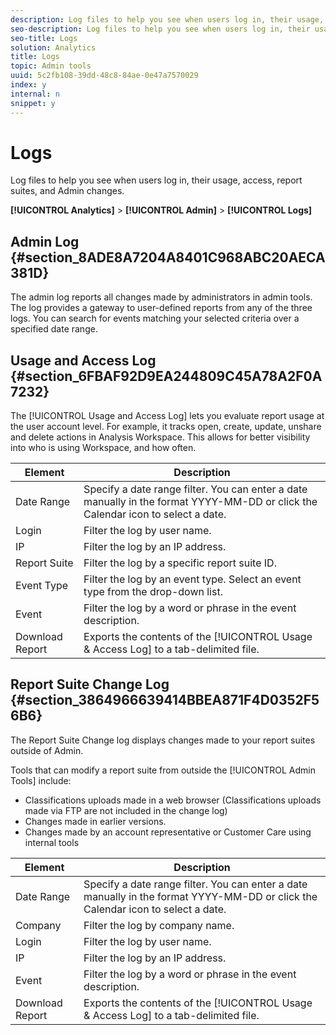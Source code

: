 ```yaml
---
description: Log files to help you see when users log in, their usage, access, report suites, and Admin changes.
seo-description: Log files to help you see when users log in, their usage, access, report suites, and Admin changes.
seo-title: Logs
solution: Analytics
title: Logs
topic: Admin tools
uuid: 5c2fb108-39dd-48c8-84ae-0e47a7570029
index: y
internal: n
snippet: y
---
```


# Logs

Log files to help you see when users log in, their usage, access, report suites, and Admin changes.

 **[!UICONTROL Analytics]** > **[!UICONTROL Admin]** > **[!UICONTROL Logs]**

## Admin Log {#section_8ADE8A7204A8401C968ABC20AECA381D}

The admin log reports all changes made by administrators in admin tools. The log provides a gateway to user-defined reports from any of the three logs. You can search for events matching your selected criteria over a specified date range.

## Usage and Access Log {#section_6FBAF92D9EA244809C45A78A2F0A7232}

The [!UICONTROL Usage and Access Log] lets you evaluate report usage at the user account level. For example, it tracks open, create, update, unshare and delete actions in Analysis Workspace. This allows for better visibility into who is using Workspace, and how often. 

|  Element  | Description  |
|---|---|
|  Date Range  | Specify a date range filter. You can enter a date manually in the format YYYY-MM-DD or click the Calendar icon to select a date.  |
|  Login  | Filter the log by user name.  |
|  IP  | Filter the log by an IP address.  |
|  Report Suite  | Filter the log by a specific report suite ID.  |
|  Event Type  | Filter the log by an event type. Select an event type from the drop-down list.  |
|  Event  | Filter the log by a word or phrase in the event description.  |
|  Download Report  | Exports the contents of the [!UICONTROL Usage & Access Log] to a tab-delimited file.  |

## Report Suite Change Log {#section_3864966639414BBEA871F4D0352F56B6}

The Report Suite Change log displays changes made to your report suites outside of Admin.

Tools that can modify a report suite from outside the [!UICONTROL Admin Tools] include:

* Classifications uploads made in a web browser (Classifications uploads made via FTP are not included in the change log) 
* Changes made in earlier versions. 
* Changes made by an account representative or Customer Care using internal tools

|  Element  | Description  |
|---|---|
|  Date Range  | Specify a date range filter. You can enter a date manually in the format YYYY-MM-DD or click the Calendar icon to select a date.  |
|  Company  | Filter the log by company name.  |
|  Login  | Filter the log by user name.  |
|  IP  | Filter the log by an IP address.  |
|  Event  | Filter the log by a word or phrase in the event description.  |
|  Download Report  | Exports the contents of the [!UICONTROL Usage & Access Log] to a tab-delimited file.  |


